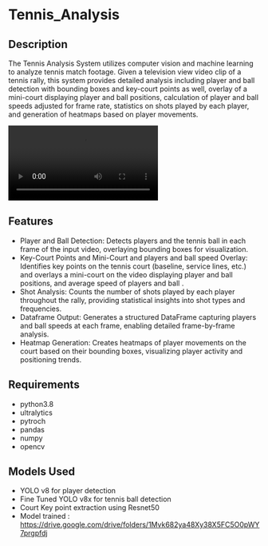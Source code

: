 # Tennis_Analysis

## Description
The Tennis Analysis System utilizes computer vision and machine learning to analyze tennis match footage. Given a television view video clip of a tennis rally, this system provides detailed analysis including player and ball detection with bounding boxes and key-court points as well, overlay of a mini-court displaying player and ball positions, calculation of player and ball speeds adjusted for frame rate, statistics on shots played by each player, and generation of heatmaps based on player movements.

![Demo Video](https://raw.githubusercontent.com/username/repository/branch/path/to/your/video.mp4)

## Features
- Player and Ball Detection: Detects players and the tennis ball in each frame of the input video, overlaying bounding boxes for visualization.
- Key-Court Points and Mini-Court and players and ball speed Overlay: Identifies key points on the tennis court (baseline, service lines, etc.) and overlays a 
  mini-court on the video displaying player and ball positions, and average speed of players and ball .
- Shot Analysis: Counts the number of shots played by each player throughout the rally, providing statistical insights into shot types and frequencies.
- Dataframe Output: Generates a structured DataFrame capturing players and ball speeds at each frame, enabling detailed frame-by-frame analysis.
- Heatmap Generation: Creates heatmaps of player movements on the court based on their bounding boxes, visualizing player activity and positioning trends.
  
##  Requirements
- python3.8
- ultralytics
- pytroch
- pandas
- numpy
- opencv

## Models Used
- YOLO v8 for player detection
- Fine Tuned YOLO v8x for tennis ball detection
- Court Key point extraction using Resnet50
- Model trained : https://drive.google.com/drive/folders/1Mvk682ya48Xy38X5FC5O0pWY7prgpfdj


